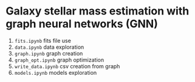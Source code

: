 # Galaxy stellar mass estimation with graph neural networks (GNN)

1. `fits.ipynb` fits file use
2. `data.ipynb` data exploration
3. `graph.ipynb` graph creation
4. `graph_opt.ipynb` graph optimization
5. `write_data.ipynb` csv creation from graph
6. `models.ipynb` models exploration
